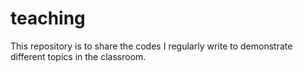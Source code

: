 # teaching

This repository is to share the codes I regularly write to demonstrate different topics in the classroom.
